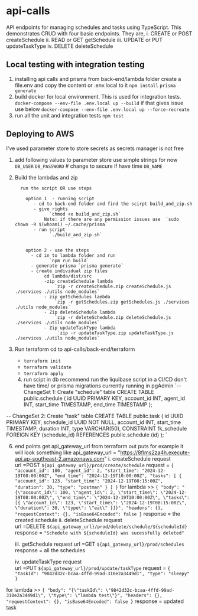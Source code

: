 # api-calls

API endpoints for managing schedules and tasks using TypeScript.
This demonstrates CRUD with four basic endpoints. They are,
i.   CREATE or POST createSchedule
ii.  READ or GET getSchedule
iii. UPDATE or PUT updateTaskType
iv.  DELETE deleteSchedule

## Local testing with integration testing

1. installing api calls and prisma
   from back-end/lambda folder
   create a file.env and copy the content or .env.local to it
   `npm install`
   `prisma generate`
2. build docker for local environment. This is used for integration tests. 
`docker-compose --env-file .env.local up --build`
if that gives issue use below
`docker-compose --env-file .env.local up --force-recreate`
3. run all the unit and integration tests
`npm test`

## Deploying to AWS

I've used parameter store to store secrets as secrets manager is not free

1. add following values to parameter store
   use simple strings for now
   `DB_USER`
   `DB_PASSWORD` # change to secure if have time
   `DB_NAME`

2. Build the lambdas and zip 

         run the script OR use steps

           option 1  - running script 
              - cd to back-end folder and find the scirpt build_and_zip.sh
              - give rights 
                    `chmod +x build_and_zip.sh`
                  Note: if there are any permission issues use  `sudo chown -R $(whoami) ~/.cache/prisma`
              - run script 
                    `./build_and_zip.sh`


           option 2 - use the steps 
             - cd in to lambda folder and run
                    `npm run build`
             - generate prisma `prisma generate`
             - create individual zip files
                  cd lambda/dist/src
                  -zip createSchedule lambda
                      `zip -r createSchedule.zip createSchedule.js ./services ./utils node_modules`
                  - zip getSchedules lambda
                      `zip -r getSchedules.zip getSchedules.js ./services ./utils node_modules`
                  - Zip deleteSchedule lambda
                      `zip -r deleteSchedule.zip deleteSchedule.js ./services ./utils node_modules`
                  - Zip updateTaskType lambda
                       `zip -r updateTaskType.zip updateTaskType.js ./services ./utils node_modules`


3. Run terraform
   cd to api-calls/back-end/terraform

   - `terraform init`
   - `terraform validate`
   - `terraform apply`

   4. run scipt in db
      recommend run the liquibase script in a CI/CD don't have time/ or prisma migrations
      currently running in pgAdmin
      `-- ChangeSet 1: Create "schedule" table
      CREATE TABLE public.schedule (
      id UUID PRIMARY KEY,
      account_id INT,
      agent_id INT,
      start_time TIMESTAMP,
      end_time TIMESTAMP
      );

-- ChangeSet 2: Create "task" table
CREATE TABLE public.task (
id UUID PRIMARY KEY,
schedule_id UUID NOT NULL,
account_id INT,
start_time TIMESTAMP,
duration INT,
type VARCHAR(50),
CONSTRAINT fk_schedule FOREIGN KEY (schedule_id) REFERENCES public.schedule (id)
);
`

6. end points 
  get api_gateway_url from terraform out puts
for example it will look something like api_gateway_url = "https://8flms2za4h.execute-api.ap-southeast-2.amazonaws.com"
   i. createSchedule request  
   url =POST `${api_gateway_url}/prod/create/schedule`
   request = 
            `{
               "account_id": 100,
               "agent_id": 2,
               "start_time": "2024-12-19T08:00:00Z",
               "end_time": "2024-12-19T10:00:00Z",
               "tasks": [
               {
               "account_id": 123,
               "start_time": "2024-12-19T08:15:00Z",
               "duration": 30,
               "type": "postman"
               }
               ]
               }`
   for lambda >> 
           `{
             "body": "{\"account_id\": 100, \"agent_id\": 2, \"start_time\": \"2024-12-19T08:00:00Z\", \"end_time\": \"2024-12-19T10:00:00Z\", \"tasks\": [{ \"account_id\": 123, \"start_time\": \"2024-12-19T08:15:00Z\", \"duration\": 30, \"type\": \"eat\" }]}",
             "headers": {},
             "requestContext": {},
             "isBase64Encoded": false
           }`
   response = the created schedule
   ii. deleteSchedule request  
   url =DELETE `${api_gateway_url}/prod/delete/schedule/${scheduleId}`
   response = `"Schedule with ${scheduleId} was sucessfully deleted"`

   
   iii. getSchedule request
   url =GET `${api_gateway_url}/prod/schedules`
   response = all the schedules

   iv. updateTaskType request  
   url =PUT `${api_gateway_url}/prod/update/taskType`
   request = 
         `{
         "taskId": "9842d32c-bcaa-4ffd-99ad-310e2a3449d1",
         "type": "sleepy"
         }`

for lambda >>
`{
             "body": "{\"taskId\": \"9842d32c-bcaa-4ffd-99ad-310e2a3449d1\", \"type\": \"lambda test\"}",
             "headers": {},
             "requestContext": {},
             "isBase64Encoded": false
           }`
   response = updated task 